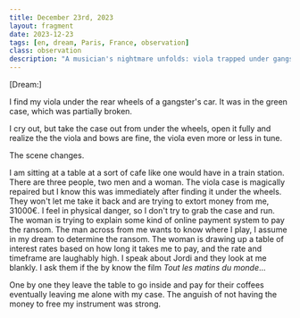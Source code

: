 ```yaml
---
title: December 23rd, 2023
layout: fragment
date: 2023-12-23
tags: [en, dream, Paris, France, observation]
class: observation
description: "A musician's nightmare unfolds: viola trapped under gangster's wheels, then held ransom in a train station café where Jordi Savall's name means nothing."
---
```


[Dream:]

I find my viola under the rear wheels of a gangster's car. It was in the green case, which was partially broken. 

I cry out, but take the case out from under the wheels, open it fully and realize the the viola and bows are fine, the viola even more or less in tune. 

The scene changes.

I am sitting at a table at a sort of cafe like one would have in a train station. There are three people, two men and a woman. The viola case is magically repaired but I know this was immediately after finding it under the wheels. They won't let me take it back and are trying to extort money from me, 31000€. I feel in physical danger, so I don't try to grab the case and run. The woman is trying to explain some kind of online payment system to pay the ransom. The man across from me wants to know where I play, I assume in my dream to determine the ransom. The woman is drawing up a table of interest rates based on how long it takes me to pay, and the rate and timeframe are laughably high. I speak about Jordi and they look at me blankly. I ask them if the by know the film *Tout les *matins du monde**… 

One by one they leave the table to go inside and pay for their coffees eventually leaving me alone with my case. The anguish of not having the money to free my instrument was strong.

<!-- 
Observation formatted with specialized formatter for Animal Rationis Capax
Observation type: dream
Generated: 2025-06-09 13:54:30
-->